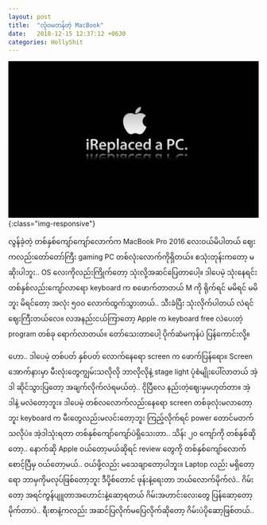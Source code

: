 ```yaml
---
layout: post
title:  "လုံဝမတန်တဲ့ MacBook"
date:   2018-12-15 12:37:12 +0630
categories: HollyShit
---
```


![apple shit](/assets/img/2018-dec/apple-shit.jpeg){:class="img-responsive"}

လွန်ခဲ့တဲ့ တစ်နှစ်ကျော်ကျော်လောက်က MacBook Pro 2016 လေးဝယ်မိပါတယ် ဈေးကလည်းတော်တော်ကြီး gaming PC တစ်လုံးလောက်ကိုရှိတယ်။ စသုံးတုန်းကတော့ မဆိုးပါဘူး.. OS လေးကိုလည်းကြိုက်တော့ သုံးလို့အဆင်ပြေတာပေါ့။ ဒါပေမဲ့ သုံးနေရင်း တစ်နှစ်လည်းကျော်လာရော keyboard က စဖောက်တာတယ် M ကို ရိုက်ရင် မမိရင် မမိဘူး မိရင်တော့ အလုံး ၅၀၀ လောက်ထွက်သွားတယ်.. သီးခံပြီး သုံးလိုက်ပါတယ် လဲရင်ဈေးကြီးတယ်လေ။ လအနည်းငယ်ကြာတော့ Apple က keyboard free လဲပေးတဲ့ program တစ်ခု ရောက်လာတယ်။ တော်သေးတာပေါ့ ပိုက်ဆံမကုန်ပဲ ပြန်ကောင်းလို့။

ဟော.. ဒါပေမဲ့ တစ်ပတ် နှစ်ပတ် လောက်နေရော screen က ဖောက်ပြန်ရော။ Screen အောက်နားမှာ မီးလုံးတွေကျွမ်းသလိုလို ဘာလိုလိုနဲ့ stage light ပုံစံမျိုးပေါ်လာတယ် အဲ့ဒါ ဆိုင်သွားပြတော့ အချက်လိုက်လဲရမယ်တဲ့.. ငိုပြီလေ နည်းတဲ့ဈေးမှမဟုတ်တာ။ အဲ့ဒါနဲ့ မလဲတော့ဘူး။ ဒါပေမဲ့ တစ်လလောက်လည်းနေရော screen တစ်ခုလုံးမလာတော့ဘူး keyboard က မီးတွေလည်းမလင်းတော့ဘူး ကြည့်လိုက်ရင် power တောင်မတက်သလိုပဲ။ အဲ့ဒါသုံးရတာ တစ်နှစ်ကျော်ကျော်ပဲရှိသေးတာ.. သိန်း ၂၀ ကျော်ကို တစ်နှစ်ဆိုတော့.. နောက်ဆို Apple ဝယ်တော့မယ်ဆိုရင် review တွေကို တစ်နှစ်ကျော်လောက်စောင့်ပြီမှ ဝယ်တော့မယ်.. ဝယ်ဖို့လည်း မသေချာတော့ပါဘူး။ Laptop လည်း မရှိတော့ရော ဘာမှကိုမလုပ်ဖြစ်တော့ဘူး ဒီပို့စ်တောင် ဖုန်းနဲ့ရေးတာ ဘယ်လောက်မိုက်လဲ.. ဂိမ်းတော့ အရင်ကွန်ပျူတာအဟောင်းနဲ့ဆော့ရတယ် ဂိမ်းအဟာင်းလေးတွေ ပြန်ဆော့တော့ မိုက်တာပဲ.. ရီးစာနဲ့ကလည်း အဆင်ပြလိုက်မပြေလိုက်ဆိုတော့ ဂိမ်းပဲပိုဆော့ဖြစ်တယ်.. 